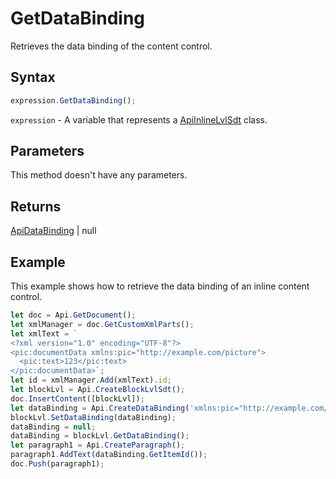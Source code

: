 # GetDataBinding

Retrieves the data binding of the content control.

## Syntax

```javascript
expression.GetDataBinding();
```

`expression` - A variable that represents a [ApiInlineLvlSdt](../ApiInlineLvlSdt.md) class.

## Parameters

This method doesn't have any parameters.

## Returns

[ApiDataBinding](../../ApiDataBinding/ApiDataBinding.md) \| null

## Example

This example shows how to retrieve the data binding of an inline content control.

```javascript editor-docx
let doc = Api.GetDocument();
let xmlManager = doc.GetCustomXmlParts();
let xmlText = `
<?xml version="1.0" encoding="UTF-8"?>
<pic:documentData xmlns:pic="http://example.com/picture">
  <pic:text>123</pic:text>
</pic:documentData>`;
let id = xmlManager.Add(xmlText).id;
let blockLvl = Api.CreateBlockLvlSdt();
doc.InsertContent([blockLvl]);
let dataBinding = Api.CreateDataBinding('xmlns:pic="http://example.com/picture"', id, '/pic:documentData/pic:text');
blockLvl.SetDataBinding(dataBinding);
dataBinding = null;
dataBinding = blockLvl.GetDataBinding();
let paragraph1 = Api.CreateParagraph();
paragraph1.AddText(dataBinding.GetItemId());
doc.Push(paragraph1);
```